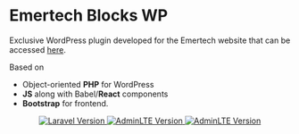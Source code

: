 # Emertech Blocks WP

Exclusive WordPress plugin developed for the Emertech website that can be accessed [here](https://emertech.pt/).

Based on 
- Object-oriented **PHP** for WordPress
- **JS** along with Babel/**React** components 
- **Bootstrap** for frontend.

<p align="center">
<a href="https://babeljs.io/">
    <img src="https://img.shields.io/badge/Babel-7.11-yellow.svg?style=flat-square&labelColor=222&logo=Babel&logoColor=white" alt="Laravel Version">
</a>
<a href="https://getbootstrap.com">
    <img src="https://img.shields.io/badge/Bootstrap-5.0-blueviolet.svg?style=flat-square&labelColor=222&logo=Bootstrap&logoColor=white" alt="AdminLTE Version">
</a>
<a href="https://wordpress.org/">
    <img src="https://img.shields.io/badge/WordPress-5.7-blue.svg?style=flat-square&labelColor=222&logo=WordPress&logoColor=white" alt="AdminLTE Version">
</a>
</p>